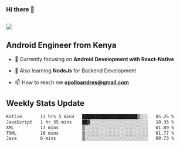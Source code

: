 ### Hi there 👋
<h2 align="left"><img src="https://readme-typing-svg.herokuapp.com?color=000000&lines=I'm+Andrew+Opollo😊;Welcome+to+my+Github😜"> </h2>

## Android Engineer from Kenya


- 🌱 Currently focusing on **Android Development with React-Native**

- 🔭 Also learning **NodeJs** for Backend Development

- 📫 How to reach me **opolloandres@gmail.com**


## Weekly Stats Update
<!--START_SECTION:waka-->

```txt
Kotlin       13 hrs 5 mins   █████████████████████▒░░░   85.25 %
JavaScript   1 hr 35 mins    ██▓░░░░░░░░░░░░░░░░░░░░░░   10.35 %
XML          17 mins         ▒░░░░░░░░░░░░░░░░░░░░░░░░   01.89 %
TOML         16 mins         ▒░░░░░░░░░░░░░░░░░░░░░░░░   01.77 %
Java         6 mins          ▒░░░░░░░░░░░░░░░░░░░░░░░░   00.73 %
```

<!--END_SECTION:waka-->




